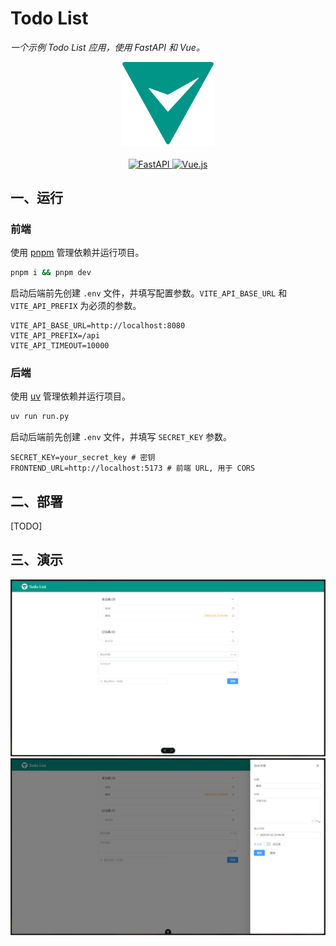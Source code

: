 # Todo List

<i>一个示例 Todo List 应用，使用 FastAPI 和 Vue。</i>
<br>

<div align="center">
    <img src="./.github/assets/icon.svg"
         alt="Todo List Icon"
         width="150">
</div>
<br>
<div align="center">
    <a href="https://fastapi.tiangolo.com">
        <img src="https://img.shields.io/badge/FastAPI-005571?style=for-the-badge&logo=fastapi"
             alt="FastAPI"
             height="20">
    </a>
    <a href="https://vuejs.org">
        <img src="https://img.shields.io/badge/Vue.js-35495E?style=for-the-badge&logo=vue.js&logoColor=4FC08D"
             alt="Vue.js"
             height="20">
    </a>
</div>

## 一、运行

### 前端

使用 [pnpm](https://pnpm.io/zh/motivation) 管理依赖并运行项目。

```bash
pnpm i && pnpm dev
```

启动后端前先创建 `.env` 文件，并填写配置参数。`VITE_API_BASE_URL` 和 `VITE_API_PREFIX` 为必须的参数。

```
VITE_API_BASE_URL=http://localhost:8080
VITE_API_PREFIX=/api
VITE_API_TIMEOUT=10000
```

### 后端

使用 [uv](https://docs.astral.sh/uv/) 管理依赖并运行项目。

```bash
uv run run.py
```

启动后端前先创建 `.env` 文件，并填写 `SECRET_KEY` 参数。

```
SECRET_KEY=your_secret_key # 密钥
FRONTEND_URL=http://localhost:5173 # 前端 URL, 用于 CORS
```

## 二、部署

[TODO]

## 三、演示

![demo1](./.github/assets/demo1.png)
![demo2](./.github/assets/demo2.png)
